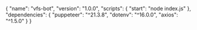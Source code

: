 {
  "name": "vfs-bot",
  "version": "1.0.0",
  "scripts": {
    "start": "node index.js"
  },
  "dependencies": {
    "puppeteer": "^21.3.8",
    "dotenv": "^16.0.0",
    "axios": "^1.5.0"
  }
}
